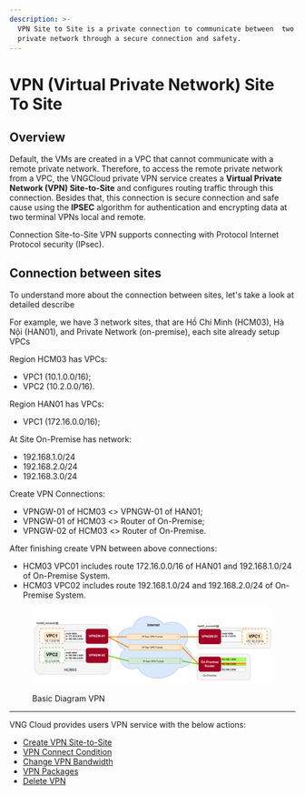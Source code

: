 ```yaml
---
description: >-
  VPN Site to Site is a private connection to communicate between  two or more
  private network through a secure connection and safety.
---
```


# VPN (Virtual Private Network) Site To Site

## Overview

Default, the VMs are created in a VPC that cannot communicate with a remote private network. Therefore, to access the remote private network from a VPC, the VNGCloud private VPN service creates a **Virtual Private Network (VPN) Site-to-Site** and configures routing traffic through this connection. Besides that, this connection is secure connection and safe cause using the **IPSEC** algorithm for authentication and encrypting data at two terminal VPNs local and remote.

Connection Site-to-Site VPN supports connecting with Protocol Internet Protocol security (IPsec).

## Connection between sites

To understand more about the connection between sites, let's take a look at detailed describe

For example, we have 3 network sites, that are Hồ Chí Minh (HCM03), Hà Nội (HAN01), and Private Network (on-premise), each site already setup VPCs

Region HCM03 has VPCs:

* VPC1 (10.1.0.0/16);
* VPC2 (10.2.0.0/16).

Region HAN01 has VPCs:

* VPC1 (172.16.0.0/16);

At Site On-Premise has network:

* 192.168.1.0/24
* 192.168.2.0/24&#x20;
* 192.168.3.0/24

Create VPN Connections:

* VPNGW-01 of HCM03 <> VPNGW-01 of HAN01;
* VPNGW-01 of HCM03 <> Router of On-Premise;
* VPNGW-02 of HCM03 <> Router of On-Premise.

After finishing create VPN between above connections:

* HCM03 VPC01 includes route 172.16.0.0/16 of HAN01 and 192.168.1.0/24 of On-Premise System.
* HCM03 VPC02 includes route 192.168.1.0/24 and 192.168.2.0/24 of On-Premise System.



<figure><img src="../../.gitbook/assets/image (37) (1).png" alt=""><figcaption><p>Basic Diagram VPN</p></figcaption></figure>

***

VNG Cloud provides users VPN service with the below actions:

* [Create VPN Site-to-Site](create-vpn-site-to-site.md)
* [VPN Connect Condition](vpn-connect-condition.md)
* [Change VPN Bandwidth](change-vpn-bandwidth.md)
* [VPN Packages](vpn-packages.md)
* [Delete VPN](delete-vpn.md)
